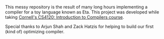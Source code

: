 This messy repository is the result of many long hours implementing a compiler for a toy language known as Eta. This project was developed while taking [Cornell's CS4120: Introduction to Compilers course](https://www.cs.cornell.edu/courses/cs4120/2023sp/). 

Special thanks to Arjun Shah and Zack Hatzis for helping to build our first (kind of) optimizing compiler.
